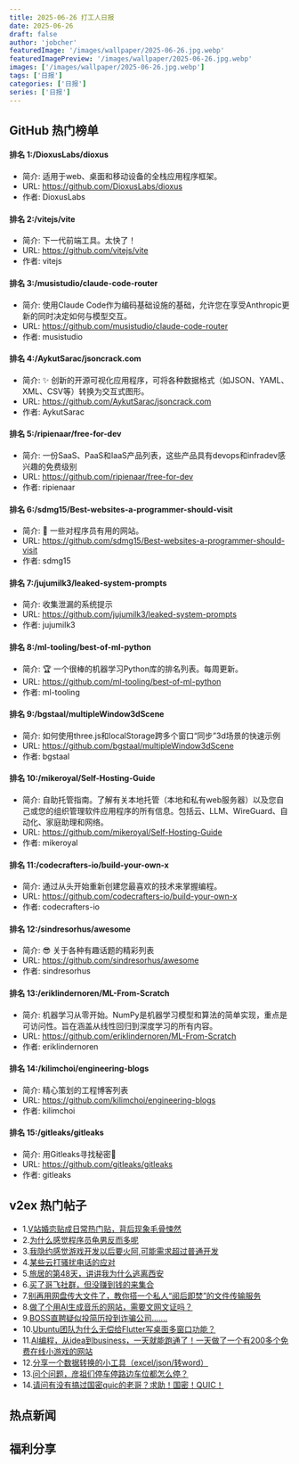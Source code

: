 ```yaml
---
title: 2025-06-26 打工人日报
date: 2025-06-26
draft: false
author: 'jobcher'
featuredImage: '/images/wallpaper/2025-06-26.jpg.webp'
featuredImagePreview: '/images/wallpaper/2025-06-26.jpg.webp'
images: ['/images/wallpaper/2025-06-26.jpg.webp']
tags: ['日报']
categories: ['日报']
series: ['日报']
---
```


## GitHub 热门榜单

#### 排名 1:/DioxusLabs/dioxus
- 简介: 适用于web、桌面和移动设备的全栈应用程序框架。
- URL: https://github.com/DioxusLabs/dioxus
- 作者: DioxusLabs 

#### 排名 2:/vitejs/vite
- 简介: 下一代前端工具。太快了！
- URL: https://github.com/vitejs/vite
- 作者: vitejs 

#### 排名 3:/musistudio/claude-code-router
- 简介: 使用Claude Code作为编码基础设施的基础，允许您在享受Anthropic更新的同时决定如何与模型交互。
- URL: https://github.com/musistudio/claude-code-router
- 作者: musistudio 

#### 排名 4:/AykutSarac/jsoncrack.com
- 简介: ✨ 创新的开源可视化应用程序，可将各种数据格式（如JSON、YAML、XML、CSV等）转换为交互式图形。
- URL: https://github.com/AykutSarac/jsoncrack.com
- 作者: AykutSarac 

#### 排名 5:/ripienaar/free-for-dev
- 简介: 一份SaaS、PaaS和IaaS产品列表，这些产品具有devops和infradev感兴趣的免费级别
- URL: https://github.com/ripienaar/free-for-dev
- 作者: ripienaar 

#### 排名 6:/sdmg15/Best-websites-a-programmer-should-visit
- 简介: 🔗 一些对程序员有用的网站。
- URL: https://github.com/sdmg15/Best-websites-a-programmer-should-visit
- 作者: sdmg15 

#### 排名 7:/jujumilk3/leaked-system-prompts
- 简介: 收集泄漏的系统提示
- URL: https://github.com/jujumilk3/leaked-system-prompts
- 作者: jujumilk3 

#### 排名 8:/ml-tooling/best-of-ml-python
- 简介: 🏆 一个很棒的机器学习Python库的排名列表。每周更新。
- URL: https://github.com/ml-tooling/best-of-ml-python
- 作者: ml-tooling 

#### 排名 9:/bgstaal/multipleWindow3dScene
- 简介: 如何使用three.js和localStorage跨多个窗口“同步”3d场景的快速示例
- URL: https://github.com/bgstaal/multipleWindow3dScene
- 作者: bgstaal 

#### 排名 10:/mikeroyal/Self-Hosting-Guide
- 简介: 自助托管指南。了解有关本地托管（本地和私有web服务器）以及您自己或您的组织管理软件应用程序的所有信息。包括云、LLM、WireGuard、自动化、家庭助理和网络。
- URL: https://github.com/mikeroyal/Self-Hosting-Guide
- 作者: mikeroyal 

#### 排名 11:/codecrafters-io/build-your-own-x
- 简介: 通过从头开始重新创建您最喜欢的技术来掌握编程。
- URL: https://github.com/codecrafters-io/build-your-own-x
- 作者: codecrafters-io 

#### 排名 12:/sindresorhus/awesome
- 简介: 😎 关于各种有趣话题的精彩列表
- URL: https://github.com/sindresorhus/awesome
- 作者: sindresorhus 

#### 排名 13:/eriklindernoren/ML-From-Scratch
- 简介: 机器学习从零开始。NumPy是机器学习模型和算法的简单实现，重点是可访问性。旨在涵盖从线性回归到深度学习的所有内容。
- URL: https://github.com/eriklindernoren/ML-From-Scratch
- 作者: eriklindernoren 

#### 排名 14:/kilimchoi/engineering-blogs
- 简介: 精心策划的工程博客列表
- URL: https://github.com/kilimchoi/engineering-blogs
- 作者: kilimchoi 

#### 排名 15:/gitleaks/gitleaks
- 简介: 用Gitleaks寻找秘密🔑
- URL: https://github.com/gitleaks/gitleaks
- 作者: gitleaks 

## v2ex 热门帖子

- 1.[V站婚恋贴成日常热门贴，背后现象毛骨悚然](https://www.v2ex.com/t/1141095#reply38)
- 2.[为什么感觉程序员龟男反而多呢](https://www.v2ex.com/t/1141099#reply26)
- 3.[我隐约感觉游戏开发以后要火阿,可能需求超过普通开发](https://www.v2ex.com/t/1141102#reply15)
- 4.[某些云打骚扰电话的应对](https://www.v2ex.com/t/1141091#reply11)
- 5.[旅居的第48天，讲讲我为什么逃离西安](https://www.v2ex.com/t/1141101#reply10)
- 6.[买了哥飞社群，但没赚到钱的来集合](https://www.v2ex.com/t/1141098#reply9)
- 7.[别再用网盘传大文件了，教你搭一个私人“阅后即焚”的文件传输服务](https://www.v2ex.com/t/1141094#reply5)
- 8.[做了个用AI生成音乐的网站，需要文网文证吗？](https://www.v2ex.com/t/1141093#reply4)
- 9.[BOSS直聘疑似投简历投到诈骗公司.......](https://www.v2ex.com/t/1141105#reply3)
- 10.[Ubuntu团队为什么无偿给Flutter写桌面多窗口功能？](https://www.v2ex.com/t/1141106#reply3)
- 11.[AI编程，从idea到business，一天就能跑通了！一天做了一个有200多个免费在线小游戏的网站](https://www.v2ex.com/t/1141103#reply1)
- 12.[分享一个数据转换的小工具（excel/json/转word）](https://www.v2ex.com/t/1141092#reply0)
- 13.[问个问题，彦祖们停车停路边车位都怎么停？](https://www.v2ex.com/t/1141104#reply0)
- 14.[请问有没有搞过国密quic的老哥？求助！国密！QUIC！](https://www.v2ex.com/t/1141107#reply0)
## 热点新闻

## 福利分享

